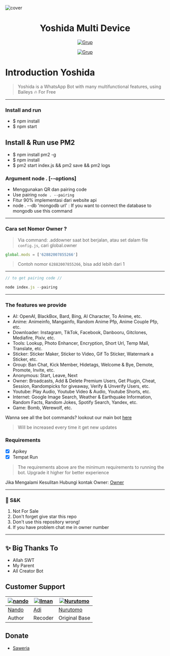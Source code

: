 ![cover](https://telegra.ph/file/503bfc9fac676b2274ebe.jpg)

<h1 align="center">Yoshida Multi Device</h1>

<p align="center">
<a href="https://wa.me/62882007855266"><img title="Grup" src="https://img.shields.io/badge/Contact to Owner-black.svg?style=for-the-badge&logo=whatsapp"></a>
</p>
<p align="center">
<a href="https://chat.whatsapp.com/HnoKcpzYsKE5y0thEM060h"><img title="Grup" src="https://img.shields.io/badge/Grup WhatsApp Yoshida Bot-green.svg?style=for-the-badge&logo=whatsapp"></a>

# Introduction Yoshida
> Yoshida is a WhatsApp Bot with many multifunctional features, using Baileys 🔥 For Free

---------

### Install and run

- $ npm install
- $ npm start

## Install & Run use PM2

- $ npm install pm2 -g
- $ npm install
- $ pm2 start index.js && pm2 save && pm2 logs

### Argument node . [--options]

- Menggunakan QR dan pairing code 
- Use pairing ```node . --pairing``` 
- Fitur 90% implementasi dari website api
- node . --db 'mongodb url' : If you want to connect the database to mongodb use this command

---------

### Cara set Nomor Owner ?

> Via command: .addowner saat bot berjalan, atau set dalam file `config.js`, cari global.owner
```js
global.mods = ['62882007855266']
```
> Contoh nomor `62882007855266`, bisa add lebih dari 1

---------
```javascript
// to get pairing code //

node index.js --pairing

```
---------

### The features we provide
- AI: OpenAI, BlackBox, Bard, Bing, AI Character, To Anime, etc.
- Anime: Animeinfo, Mangainfo, Random Anime Pfp, Anime Couple Pfp, etc.
- Downloader: Instagram, TikTok, Facebook, Danbooru, Gitclones, Mediafire, Pixiv, etc.
- Tools: Lookup, Photo Enhancer, Encryption, Short Url, Temp Mail, Translate, etc.
- Sticker: Sticker Maker, Sticker to Video, Gif To Sticker, Watermark a Sticker, etc.
- Group: Ban Chat, Kick Member, Hidetags, Welcome & Bye, Demote, Promote, Invite, etc.
- Anonymous: Start, Leave, Next
- Owner: Broadcasts, Add & Delete Premium Users, Get Plugin, Cheat, Session, Randompicks for giveaway, Verify & Unverify Users, etc.
- Youtube: Play Audio, Youtube Video & Audio, Youtube Shorts, etc.
- Internet: Google Image Search, Weather & Earthquake Information, Random Facts, Random Jokes, Spotify Search, Yandex, etc.
- Game: Bomb, Werewolf, etc.

Wanna see all the bot commands? lookout our main bot [here](https://wa.me/263788891104)
> Will be increased every time it get new updates

### Requirements

- [x] Apikey
- [x] Tempat Run

> The requirements above are the minimum requirements to running the bot. Upgrade it higher for better experience

Jika Mengalami Kesulitan Hubungi kontak Owner:
[Owner](https://wa.me/62882007855266)

---------

### 📮 S&K
1. Not For Sale
2. Don't forget give star this repo
3. Don't use this repository wrong!
4. If you have problem chat me in owner number

---------

## ✨ Big Thanks To
- Allah SWT
- My Parent
- All Creator Bot


## Customer Support
 [![nando](https://github.com/rifnd.png?size=100)](https://github.com/rifnd) | [![Ilman](https://github.com/Adixshnzz.png?size=100)](https://github.com/Adixshnzz) | [![Nurutomo](https://github.com/Nurutomo.png?size=100)](https://github.com/Nurutomo)
----|----|----
[Nando](https://github.com/rifnd) | [Adi](https://github.com/Adixshnzz) | [Nurutomo](https://github.com/Nurutomo)
 Author | Recoder | Original Base

## Donate
- [Saweria](https://saweria.co/Adisptro)
